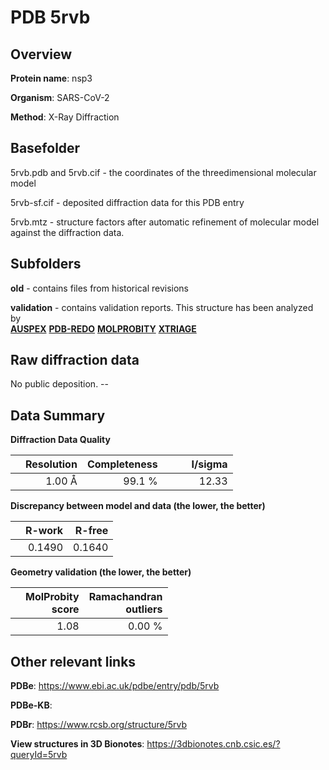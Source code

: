 # PDB 5rvb

## Overview

**Protein name**: nsp3

**Organism**: SARS-CoV-2

**Method**: X-Ray Diffraction



## Basefolder

5rvb.pdb and 5rvb.cif - the coordinates of the threedimensional molecular model

5rvb-sf.cif - deposited diffraction data for this PDB entry

5rvb.mtz - structure factors after automatic refinement of molecular model against the diffraction data.

## Subfolders



**old** - contains files from historical revisions

**validation** - contains validation reports. This structure has been analyzed by <br>[**AUSPEX**](https://github.com/thorn-lab/coronavirus_structural_task_force/tree/master/pdb/nsp3/SARS-CoV-2/5rvb/validation/auspex) [**PDB-REDO**](https://github.com/thorn-lab/coronavirus_structural_task_force/tree/master/pdb/nsp3/SARS-CoV-2/5rvb/validation/pdb-redo) [**MOLPROBITY**](https://github.com/thorn-lab/coronavirus_structural_task_force/tree/master/pdb/nsp3/SARS-CoV-2/5rvb/validation/molprobity) [**XTRIAGE**](https://github.com/thorn-lab/coronavirus_structural_task_force/blob/master/pdb/nsp3/SARS-CoV-2/5rvb/validation/Xtriage_output.log)  



## Raw diffraction data

No public deposition. --<br> 

## Data Summary
**Diffraction Data Quality**

|   | Resolution | Completeness| I/sigma |
|---|-------------:|----------------:|--------------:|
|   |1.00 Å|99.1  %|<img width=50/>12.33|

**Discrepancy between model and data (the lower, the better)**

|   | **R-work**| **R-free**   
|---|-------------:|----------------:|           
||  0.1490|  0.1640|

**Geometry validation (the lower, the better)**

|   |**MolProbity<br>score**| **Ramachandran<br>outliers** 
|---|-------------:|----------------:|
||  1.08|  0.00 %|

 

 



## Other relevant links 
**PDBe**:  https://www.ebi.ac.uk/pdbe/entry/pdb/5rvb

**PDBe-KB**:  
 
**PDBr**: https://www.rcsb.org/structure/5rvb 

**View structures in 3D Bionotes**: https://3dbionotes.cnb.csic.es/?queryId=5rvb

